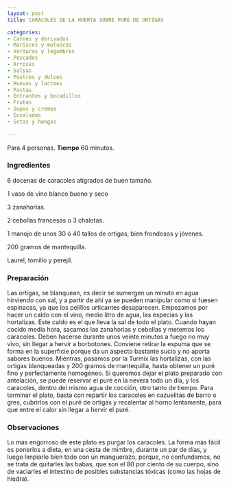 ```yaml
---
layout: post
title: CARACOLES DE LA HUERTA SOBRE PURÉ DE ORTIGAS

categories:
- Carnes y derivados
- Mariscos y moluscos
- Verduras y legumbres
- Pescados
- Arroces
- Salsas
- Postres y dulces
- Huevos y lacteos
- Pastas
- Entrantes y bocadillos
- Frutas
- Sopas y cremas
- Ensaladas
- Setas y hongos
 
---
```

Para 4 personas.
<b>Tiempo</b> 60 minutos.

<h3>Ingredientes</h3>
6 docenas de caracoles atigrados de buen tamaño.

1 vaso de vino blanco bueno y seco

3 zanahorias.

2 cebollas francesas o 3 chalotas.

1 manojo de unos 30 ó 40 tallos de ortigas, bien frondosos y jóvenes.

200 gramos de mantequilla.

Laurel, tomillo y perejil.

<h3>Preparación</h3>
Las ortigas, se blanquean, es decir se sumergen un minuto en agua hirviendo con sal, y a partir de ahí ya se pueden manipular como si fuesen espinacas, ya que los pelillos urticantes desaparecen. Empezamos por hacer un caldo con el vino, medio litro de agua, las especias y las hortalizas. Este caldo es el que lleva la sal de todo el plato. Cuando hayan cocido media hora, sacamos las zanahorias y cebollas y metemos los caracoles. Deben hacerse durante unos veinte minutos a fuego no muy vivo, sin llegar a hervir a borbotones. Conviene retirar la espuma que se forma en la superficie porque da un aspecto bastante sucio y no aporta sabores buenos. Mientras, pasamos por la Turmix las hortalizas, con las ortigas blanqueadas y 200 gramos de mantequilla, hasta obtener un puré fino y perfectamente homogéneo. Si queremos dejar el plato preparado con antelación, se puede reservar el puré en la nevera todo un día, y los caracoles, dentro del mismo agua de cocción, otro tanto de tiempo. Para terminar el plato, basta con repartir los caracoles en cazuelitas de barro o gres, cubrirlos con el puré de ortigas y recalentar al horno lentamente, para que entre el calor sin llegar a hervir el puré.

<h3>Observaciones</h3>
Lo más engorroso de este plato es purgar los caracoles. La forma más fácil es ponerlos a dieta, en una cesta de mimbre, durante un par de días, y luego limpiarlo bien todo con un manguerazo, porque, no confundamos, no se trata de quitarles las babas, que son el 80 por ciento de su cuerpo, sino de vaciarles el intestino de posibles substancias tóxicas (como las hojas de hiedra).

